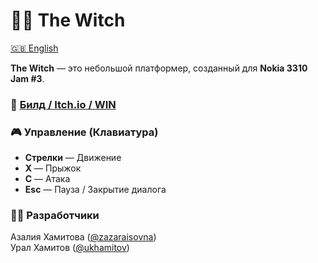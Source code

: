 # 🧙‍♀️ The Witch

[🇬🇧 English](README.md)

**The Witch** — это небольшой платформер, созданный для **Nokia 3310 Jam #3**.  
### 🔗 [Билд / Itch.io / WIN](https://zaza.itch.io/the-witch)

### 🎮 Управление (Клавиатура)

- **Стрелки** — Движение  
- **X** — Прыжок  
- **C** — Атака  
- **Esc** — Пауза / Закрытие диалога

### 👩‍💻 Разработчики

Азалия Хамитова ([@zazaraisovna](https://github.com/zazaraisovna))   
Урал Хамитов ([@ukhamitov](https://github.com/ukhamitov))
